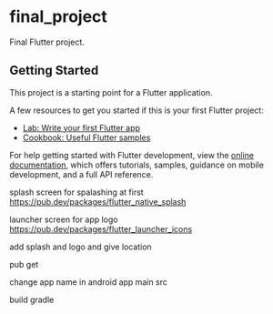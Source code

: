 # final_project

Final Flutter project.

## Getting Started

This project is a starting point for a Flutter application.

A few resources to get you started if this is your first Flutter project:

- [Lab: Write your first Flutter app](https://docs.flutter.dev/get-started/codelab)
- [Cookbook: Useful Flutter samples](https://docs.flutter.dev/cookbook)

For help getting started with Flutter development, view the
[online documentation](https://docs.flutter.dev/), which offers tutorials,
samples, guidance on mobile development, and a full API reference.


splash screen for spalashing at first
https://pub.dev/packages/flutter_native_splash

launcher screen for app logo
https://pub.dev/packages/flutter_launcher_icons

add splash and logo and give location

pub get

change app name in android app main src

build gradle


